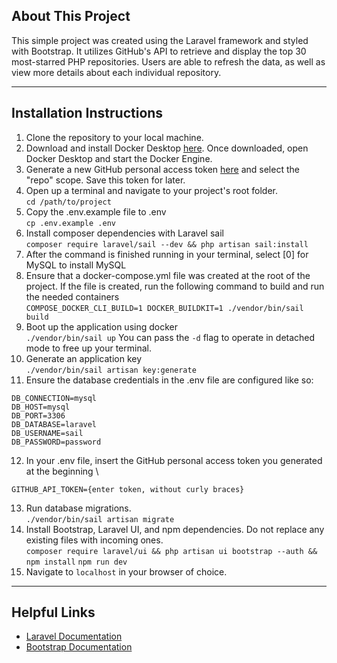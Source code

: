 ## About This Project

This simple project was created using the Laravel framework and styled with Bootstrap. It utilizes GitHub's API to retrieve and display the top 30 most-starred PHP repositories. Users are able to refresh the data, as well as view more details about each individual repository.
___

## Installation Instructions

1. Clone the repository to your local machine. 
2. Download and install Docker Desktop [here](https://www.docker.com/products/docker-desktop/). Once downloaded, open Docker Desktop and start the Docker Engine.
3. Generate a new GitHub personal access token [here](https://github.com/settings/tokens) and select the "repo" scope. Save this token for later.
4. Open up a terminal and navigate to your project's root folder. \
`cd /path/to/project`
5. Copy the .env.example file to .env \
`cp .env.example .env`
6. Install composer dependencies with Laravel sail \
`composer require laravel/sail --dev && php artisan sail:install`
7. After the command is finished running in your terminal, select [0] for MySQL to install MySQL 
8. Ensure that a docker-compose.yml file was created at the root of the project. If the file is created, run the following command to build and run the needed containers \
`COMPOSE_DOCKER_CLI_BUILD=1 DOCKER_BUILDKIT=1 ./vendor/bin/sail build`
9. Boot up the application using docker \
`./vendor/bin/sail up`
You can pass the `-d` flag to operate in detached mode to free up your terminal.
10. Generate an application key \
`./vendor/bin/sail artisan key:generate`
11. Ensure the database credentials in the .env file are configured like so:

```
DB_CONNECTION=mysql
DB_HOST=mysql
DB_PORT=3306
DB_DATABASE=laravel
DB_USERNAME=sail
DB_PASSWORD=password
```
12. In your .env file, insert the GitHub personal access token you generated at the beginning \

```
GITHUB_API_TOKEN={enter token, without curly braces}
```
13. Run database migrations. \
`./vendor/bin/sail artisan migrate`
14. Install Bootstrap, Laravel UI, and npm dependencies. Do not replace any existing files with incoming ones. \
`composer require laravel/ui && php artisan ui bootstrap --auth && npm install`
`npm run dev`
15. Navigate to `localhost` in your browser of choice.
___

## Helpful Links
- [Laravel Documentation](https://laravel.com/docs/10.x)
- [Bootstrap Documentation](https://getbootstrap.com/docs)
